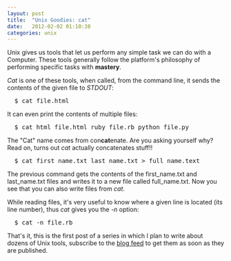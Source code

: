 ```yaml
---
layout: post
title:  "Unix Goodies: cat"
date:   2012-02-02 01:10:38
categories: unix
---
```


<span class="drops">U</span>nix gives us tools that let us perform any simple task we can do with a Computer. These tools generally follow the platform's philosophy of performing specific tasks with **mastery**.

_Cat_ is one of these tools, when called, from the command line, it sends the contents of the given file to _STDOUT_:

<pre class="terminal">
  $ cat file.html
</pre>

It can even print the contents of multiple files:

<pre class="terminal">
  $ cat html_file.html ruby_file.rb python_file.py
</pre>

The "Cat" name comes from con**cat**enate. Are you asking yourself why? Read on, turns out _cat_ actually concatenates stuff!!

<pre class="terminal">
  $ cat first_name.txt last_name.txt > full_name.text
</pre>

The previous command gets the contents of the <span class="small_code">first_name.txt</span> and <span class="small_code">last_name.txt</span> files and writes it to a new file called <span class="small_code">full_name.txt</span>. Now you see that you can also write files from _cat_.

While reading files, it's very useful to know where a given line is located (its line number), thus _cat_ gives you the _-n_ option:

<pre class="terminal">
  $ cat -n file.rb
</pre>

That's it, this is the first post of a series in which I plan to write about dozens of Unix tools, subscribe to the [blog feed] to get them as soon as they are published.

[blog feed]: /feed.xml
